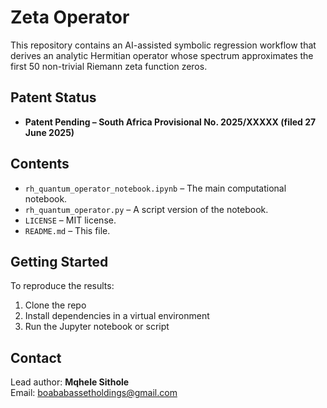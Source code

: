 # Zeta Operator

This repository contains an AI-assisted symbolic regression workflow that derives an analytic Hermitian operator 
whose spectrum approximates the first 50 non-trivial Riemann zeta function zeros.

## Patent Status

- **Patent Pending – South Africa Provisional No. 2025/XXXXX (filed 27 June 2025)**

## Contents

- `rh_quantum_operator_notebook.ipynb` – The main computational notebook.
- `rh_quantum_operator.py` – A script version of the notebook.
- `LICENSE` – MIT license.
- `README.md` – This file.

## Getting Started

To reproduce the results:
1. Clone the repo
2. Install dependencies in a virtual environment
3. Run the Jupyter notebook or script

## Contact

Lead author: **Mqhele Sithole**  
Email: [boababassetholdings@gmail.com](mailto:boababassetholdings@gmail.com)
